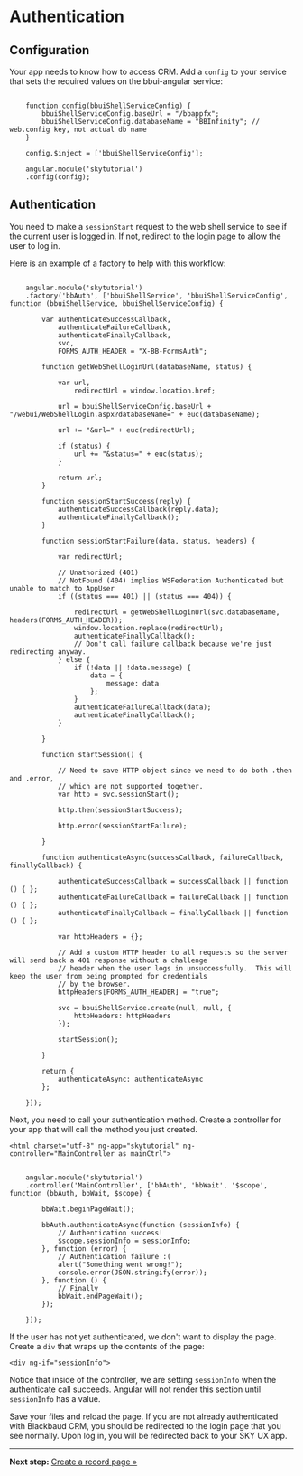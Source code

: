 # Authentication

## Configuration

Your app needs to know how to access CRM. Add a `config` to your service that sets the required values on the bbui-angular service:

<pre><code>
    function config(bbuiShellServiceConfig) {
        bbuiShellServiceConfig.baseUrl = "/bbappfx";
        bbuiShellServiceConfig.databaseName = "BBInfinity"; // web.config key, not actual db name
    }

    config.$inject = ['bbuiShellServiceConfig'];

    angular.module('skytutorial')
    .config(config);
</code></pre>

## Authentication

You need to make a `sessionStart` request to the web shell service to see if the current user is logged in. If not, redirect to the login page to allow the user to log in.

Here is an example of a factory to help with this workflow:

<pre><code>
    angular.module('skytutorial')
    .factory('bbAuth', ['bbuiShellService', 'bbuiShellServiceConfig', function (bbuiShellService, bbuiShellServiceConfig) {

        var authenticateSuccessCallback,
            authenticateFailureCallback,
            authenticateFinallyCallback,
            svc,
            FORMS_AUTH_HEADER = "X-BB-FormsAuth";

        function getWebShellLoginUrl(databaseName, status) {

            var url,
                redirectUrl = window.location.href;

            url = bbuiShellServiceConfig.baseUrl + "/webui/WebShellLogin.aspx?databaseName=" + euc(databaseName);

            url += "&url=" + euc(redirectUrl);

            if (status) {
                url += "&status=" + euc(status);
            }

            return url;
        }

        function sessionStartSuccess(reply) {
            authenticateSuccessCallback(reply.data);
            authenticateFinallyCallback();
        }

        function sessionStartFailure(data, status, headers) {

            var redirectUrl;

            // Unathorized (401)
            // NotFound (404) implies WSFederation Authenticated but unable to match to AppUser
            if ((status === 401) || (status === 404)) {

                redirectUrl = getWebShellLoginUrl(svc.databaseName, headers(FORMS_AUTH_HEADER));
                window.location.replace(redirectUrl);
                authenticateFinallyCallback();
                // Don't call failure callback because we're just redirecting anyway.
            } else {
                if (!data || !data.message) {
                    data = {
                        message: data
                    };
                }
                authenticateFailureCallback(data);
                authenticateFinallyCallback();
            }

        }

        function startSession() {

            // Need to save HTTP object since we need to do both .then and .error,
            // which are not supported together.
            var http = svc.sessionStart();

            http.then(sessionStartSuccess);

            http.error(sessionStartFailure);

        }

        function authenticateAsync(successCallback, failureCallback, finallyCallback) {

            authenticateSuccessCallback = successCallback || function () { };
            authenticateFailureCallback = failureCallback || function () { };
            authenticateFinallyCallback = finallyCallback || function () { };

            var httpHeaders = {};

            // Add a custom HTTP header to all requests so the server will send back a 401 response without a challenge
            // header when the user logs in unsuccessfully.  This will keep the user from being prompted for credentials
            // by the browser.
            httpHeaders[FORMS_AUTH_HEADER] = "true";

            svc = bbuiShellService.create(null, null, {
                httpHeaders: httpHeaders
            });

            startSession();

        }

        return {
            authenticateAsync: authenticateAsync
        };

    }]);
</code></pre>

Next, you need to call your authentication method. Create a controller for your app that will call the method you just created.

`<html charset="utf-8" ng-app="skytutorial" ng-controller="MainController as mainCtrl">`

<pre><code>
    angular.module('skytutorial')
    .controller('MainController', ['bbAuth', 'bbWait', '$scope', function (bbAuth, bbWait, $scope) {

        bbWait.beginPageWait();

        bbAuth.authenticateAsync(function (sessionInfo) {
            // Authentication success!
            $scope.sessionInfo = sessionInfo;
        }, function (error) {
            // Authentication failure :(
            alert("Something went wrong!");
            console.error(JSON.stringify(error));
        }, function () {
            // Finally
            bbWait.endPageWait();
        });

    }]);
</code></pre>

If the user has not yet authenticated, we don't want to display the page. Create a `div` that wraps up the contents of the page:

`<div ng-if="sessionInfo">`

Notice that inside of the controller, we are setting `sessionInfo` when the authenticate call succeeds. Angular will not render this section until `sessionInfo` has a value.

Save your files and reload the page. If you are not already authenticated with Blackbaud CRM, you should be redirected to the login page that you see normally. Upon log in, you will be redirected back to your SKY UX app.

<hr>

<p><strong>Next step:</strong> <a href="#!/guide/create_record_page">Create a record page »</a></p>
